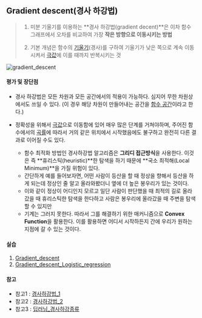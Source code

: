 ## Gradient descent(경사 하강법)

> 1. 미분 기울기를 이용하는 **경사 하강법(gradient decent)**은 이차 함수 그래프에서 오차를 비교하여 가장 **작은 방향으로 이동시키는 방법**
>
> 2. 기본 개념은 함수의 [기울기](https://ko.wikipedia.org/wiki/기울기_(벡터))(경사)를 구하여 기울기가 낮은 쪽으로 계속 이동시켜서 [극값](https://ko.wikipedia.org/wiki/극값)에 이를 때까지 반복시키는 것

![gradient_descent](C:/Users/myounghwan/TIL/data_science/Machine_Learning/images/gradient_descent.png)

#### 평가 및 장단점

- 경사 하강법은 모든 차원과 모든 공간에서의 적용이 가능하다. 심지어 무한 차원상에서도 쓰일 수 있다. (이 경우 해당 차원이 만들어내는 공간을 [함수 공간](https://ko.wikipedia.org/wiki/함수_공간)이라고 한다.)

- 정확성을 위해서 [극값](https://ko.wikipedia.org/wiki/극값)으로 이동함에 있어 매우 많은 단계를 거쳐야하며, 주어진 함수에서의 [곡률](https://ko.wikipedia.org/wiki/곡률)에 따라서 거의 같은 위치에서 시작했음에도 불구하고 완전히 다른 결과로 이어질 수도 있다.
  - 함수 최적화 방법인 경사하강법 알고리즘은 **그리디 접근방식**을 사용한다. 이것은 즉 **휴리스틱(heuristic)**한 탐색을 하기 때문에 **국소 최적해(Local Minimum)**을 가질 위험이 있다.
  - 간단하게 예를 들어보자면,  어떤 사람이 등산을 할 때 정상을 향해서 등산을 하게 되는데 정상인 줄 알고 올라와봤더니 옆에 더 높은 봉우리가 있는 것이다.
  - 이와 같이 정상이 어디인지 모르고 일단 사람이 판단했을 때 최적의 길로 올라 갔을 때 휴리스틱한 탐색을 한다하고 사람은 봉우리에 올라갔을 때 주변을 탐색할 수 있지만
  - 기계는 그러지 못한다. 따라서 그를 해결하기 위한 매커니즘으로 **Convex Function**을 활용한다. 이를 활용하면 어디서 시작하든지 간에 우리가 원하는 지점에 갈 수 있는 것이다. 
#### 실습

1. [Gradient_descent]( https://github.com/madfalc0n/Image-analysis-and-develope/blob/master/Deep_Learning/20191230/1.1_gradient_descent.ipynb)
2. [Gradient_descent_Logistic_regression](https://github.com/madfalc0n/Image-analysis-and-develope/blob/master/Deep_Learning/20191230/1.2_gradient_descent_logistic_regression.ipynb)

#### 참고

- 참고1 : [경사하강법_1](https://ko.wikipedia.org/wiki/%EA%B2%BD%EC%82%AC_%ED%95%98%EA%B0%95%EB%B2%95)
- 참고2 : [경사하강법_2](https://gdyoon.tistory.com/9)
- 참고3 : [딥러닝_경사하강종류 ](https://wikidocs.net/36033)
